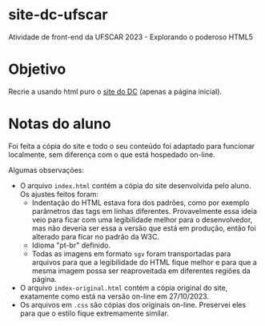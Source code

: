 # site-dc-ufscar

Atividade de front-end da UFSCAR 2023 - Explorando o poderoso HTML5

# Objetivo

Recrie a usando html puro o [site do DC](https://site.dc.ufscar.br/) (apenas a página inicial).

# Notas do aluno

Foi feita a cópia do site e todo o seu conteúdo foi adaptado para funcionar localmente, sem diferença com o que está hospedado on-line.

Algumas observações:
* O arquivo `index.html` contém a cópia do site desenvolvida pelo aluno. Os ajustes feitos foram:
    * Indentação do HTML estava fora dos padrões, como por exemplo parâmetros das tags em linhas diferentes. Provavelmente essa ideia veio para ficar com uma legibilidade melhor para o desenvolvedor, mas não deveria ser essa a versão que está em produção, então foi alterado para ficar no padrão da W3C.
    * Idioma "pt-br" definido.
    * Todas as imagens em formato `sgv` foram transportadas para arquivos para que a legibilidade do HTML fique melhor e para que a mesma imagem possa ser reaproveitada em diferentes regiões da página.
* O arquivo `index-original.html` contém a cópia original do site, exatamente como está na versão on-line em 27/10/2023.
* Os arquivos em `.css` são cópias dos originais on-line. Preservei eles para que o estilo fique extremamente similar.

